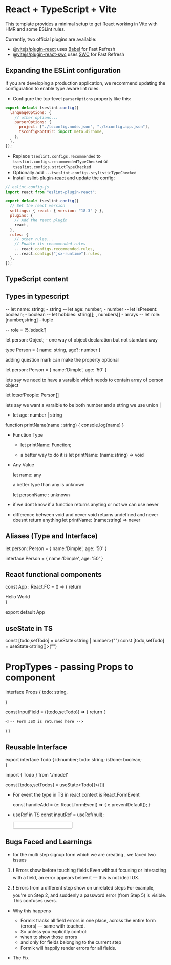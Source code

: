 # React + TypeScript + Vite

This template provides a minimal setup to get React working in Vite with HMR and some ESLint rules.

Currently, two official plugins are available:

- [@vitejs/plugin-react](https://github.com/vitejs/vite-plugin-react/blob/main/packages/plugin-react/README.md) uses [Babel](https://babeljs.io/) for Fast Refresh
- [@vitejs/plugin-react-swc](https://github.com/vitejs/vite-plugin-react-swc) uses [SWC](https://swc.rs/) for Fast Refresh

## Expanding the ESLint configuration

If you are developing a production application, we recommend updating the configuration to enable type aware lint rules:

- Configure the top-level `parserOptions` property like this:

```js
export default tseslint.config({
  languageOptions: {
    // other options...
    parserOptions: {
      project: ["./tsconfig.node.json", "./tsconfig.app.json"],
      tsconfigRootDir: import.meta.dirname,
    },
  },
});
```

- Replace `tseslint.configs.recommended` to `tseslint.configs.recommendedTypeChecked` or `tseslint.configs.strictTypeChecked`
- Optionally add `...tseslint.configs.stylisticTypeChecked`
- Install [eslint-plugin-react](https://github.com/jsx-eslint/eslint-plugin-react) and update the config:

```js
// eslint.config.js
import react from "eslint-plugin-react";

export default tseslint.config({
  // Set the react version
  settings: { react: { version: "18.3" } },
  plugins: {
    // Add the react plugin
    react,
  },
  rules: {
    // other rules...
    // Enable its recommended rules
    ...react.configs.recommended.rules,
    ...react.configs["jsx-runtime"].rules,
  },
});
```

## TypeScript content

## Types in typescript

-- let name: string; - string
-- let age: number; - number
-- let isPresent: boolean; - boolean
-- let hobbies: string[]; , numbers[] - arrays
-- let role:[number,string] - tuple

-- role = [5,'sdsdk']

let person: Object; - one way of object declaration but not standard way

type Person = {
name: string,
age?: number
}

adding question mark can make the property optional

let person: Person = {
name:'Dimple',
age: '50'
}

lets say we need to have a varaible which needs to contain array of person object

let lotsofPeople: Person[]

lets say we want a varaible to be both number and a string we use union |

- let age: number | string

function printName(name : string) {
console.log(name)
}

- Function Type

  - let printName: Function;

  - a better way to do it is
    let printName: (name:string) => void

- Any Value

  let name: any

  a better type than any is unknown

  let personName : unknown

- if we dont know if a function returns anyting or not we can use never
- difference between void and never void returns undefined and never doesnt return anything
  let printName: (name:string) => never

## Aliases (Type and Interface)

let person: Person = {
name:'Dimple',
age: '50'
}

interface Person = {
name:'Dimple',
age: '50'
}

## React functional components

const App : React.FC = () => {
return <div> Hello World </div>
}

export default App

## useState in TS

const [todo,setTodo] = useState<string | number>("")
const [todo,setTodo] = useState<string[]>("")

# PropTypes - passing Props to component

interface Props {
todo: string,

}

const InputField = ({todo,setTodo}) => {
return (

    <!-- Form JSX is returned here -->

)
}

## Reusable Interface

export interface Todo {
id:number;
todo: string;
isDone: boolean;  
}

import { Todo } from './model'

const [todos,setTodos] = useState<Todo[]>([])

- For event the type in TS in react context is React.FormEvent

  const handleAdd = (e: React.formEvent) => {
  e.preventDefault();
  }

- useRef in TS
  const inputRef = useRef<HTMLInputElement>(null);

  <input ref={inputRef} />

## Bugs Faced and Learnings

- for the multi step signup form which we are creating , we faced two issues

1. ❗ Errors show before touching fields
   Even without focusing or interacting with a field, an error appears below it — this is not ideal UX.

2. ❗ Errors from a different step show on unrelated steps
   For example, you're on Step 2, and suddenly a password error (from Step 5) is visible. This confuses users.

- Why this happens

  - Formik tracks all field errors in one place, across the entire form (errors) — same with touched.
  - So unless you explicitly control:
  - when to show those errors
  - and only for fields belonging to the current step
  - Formik will happily render errors for all fields.

- The Fix
